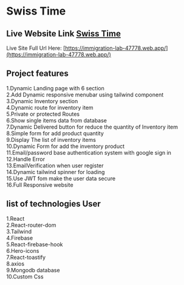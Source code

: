 # Swiss Time



## Live Website Link [Swiss Time](https://immigration-lab-47778.web.app/)
Live Site Full Url Here: [https://immigration-lab-47778.web.app/](https://immigration-lab-47778.web.app/)


## Project features

1.Dynamic Landing page with 6 section </br>
2.Add Dynamic responsive menubar using tailwind component  </br>
3.Dynamic Inventory section  </br>
4.Dynamic route for inventory item </br>
5.Private or protected Routes  </br>
6.Show single items data from database </br>
7.Dynamic Delivered button for reduce the quantity of Inventory item </br>
8.Simple form for add product quantity  </br>
9.Display The list of inventory items  </br>
10.Dynamic Form for add the inventory product </br>
11.Email/password base authentication system with google sign in </br>
12.Handle Error </br> 
13.EmailVerification when user register  </br>
14.Dynamic tailwind spinner for loading  </br>
15.Use JWT  fom make the user data secure  </br>
16.Full Responsive website  </br>

## list of technologies User
1.React  </br>
2.React-router-dom </br>
3.Tailwind </br>
4.Firebase </br>
5.React-firebase-hook </br>
6.Hero-icons </br>
7.React-toastify </br>
8.axios </br>
9.Mongodb database </br>
10.Custom Css </br>